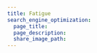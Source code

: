 ```yaml
---
title: Fatigue
search_engine_optimization:
  page_title:
  page_description:
  share_image_path:
---
```

